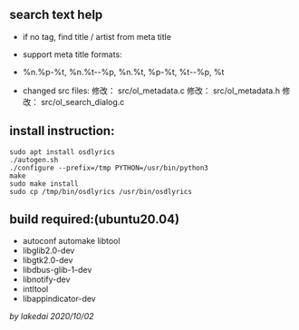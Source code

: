 ## search text help
- if no tag, find title / artist from meta title
- support meta title formats:
- %n.%p-%t, %n.%t--%p, %n.%t, %p-%t, %t--%p, %t

- changed src files:
	修改：     src/ol_metadata.c
	修改：     src/ol_metadata.h
	修改：     src/ol_search_dialog.c

## install instruction:
	sudo apt install osdlyrics
	./autogen.sh
	./configure --prefix=/tmp PYTHON=/usr/bin/python3
	make
	sudo make install
	sudo cp /tmp/bin/osdlyrics /usr/bin/osdlyrics

## build required:(ubuntu20.04)

- autoconf automake libtool
- libglib2.0-dev
- libgtk2.0-dev
- libdbus-glib-1-dev
- libnotify-dev
- intltool
- libappindicator-dev

*by lakedai 2020/10/02*
